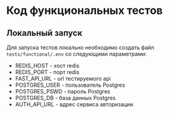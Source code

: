 # Код функциональных тестов

## Локальный запуск
Для запуска тестов локально необходимо создать файл `tests/functional/.env` со следующими параметрами:

- REDIS_HOST - хост redis
- REDIS_PORT - порт redis
- FAST_API_URL - url тестируемого api
- POSTGRES_USER - пользователь Postgres
- POSTGRES_PSWD - пароль Postgres
- POSTGRES_DB - база данных Postgres
- AUTH_API_URL - адрес сервиса авторизации



